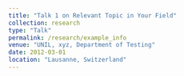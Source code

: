 ```yaml
---
title: "Talk 1 on Relevant Topic in Your Field"
collection: research
type: "Talk"
permalink: /research/example_info
venue: "UNIL, xyz, Department of Testing"
date: 2012-03-01
location: "Lausanne, Switzerland"
---
```

